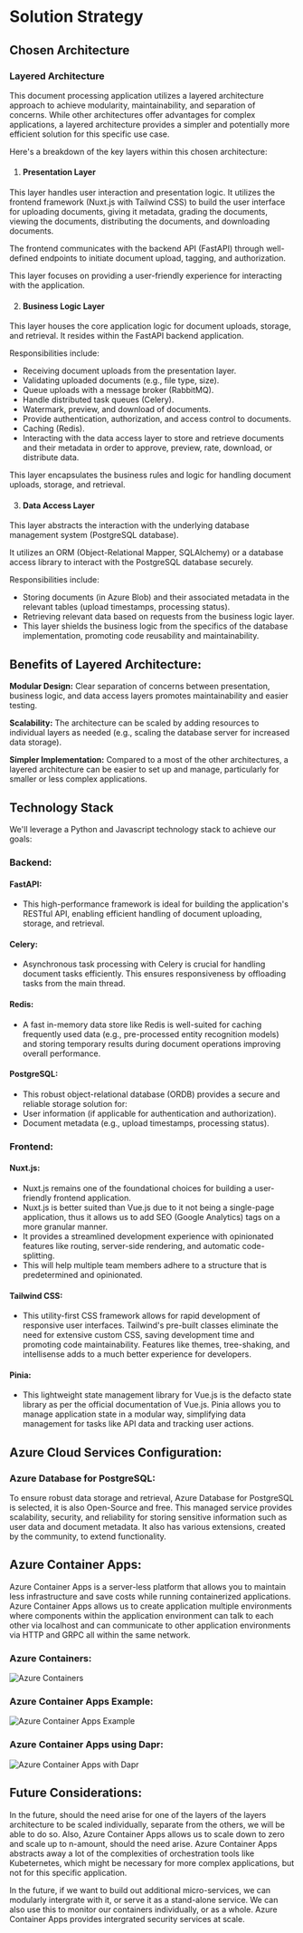 # Solution Strategy

## Chosen Architecture

### Layered Architecture

This document processing application utilizes a layered architecture approach to achieve modularity, maintainability, and separation of concerns. While other architectures offer advantages for complex applications, a layered architecture provides a simpler and potentially more efficient solution for this specific use case.

Here's a breakdown of the key layers within this chosen architecture:

1. #### Presentation Layer

This layer handles user interaction and presentation logic. It utilizes the frontend framework (Nuxt.js with Tailwind CSS) to build the user interface for uploading documents, giving it metadata, grading the documents, viewing the documents, distributing the documents, and downloading documents.

The frontend communicates with the backend API (FastAPI) through well-defined endpoints to initiate document upload, tagging, and authorization.

This layer focuses on providing a user-friendly experience for interacting with the application.

2. #### Business Logic Layer

This layer houses the core application logic for document uploads, storage, and retrieval. It resides within the FastAPI backend application.

Responsibilities include:

- Receiving document uploads from the presentation layer.
- Validating uploaded documents (e.g., file type, size).
- Queue uploads with a message broker (RabbitMQ).
- Handle distributed task queues (Celery).
- Watermark, preview, and download of documents.
- Provide authentication, authorization, and access control to documents.
- Caching (Redis).
- Interacting with the data access layer to store and retrieve documents and their metadata in order to approve, preview, rate, download, or distribute data.

This layer encapsulates the business rules and logic for handling document uploads, storage, and retrieval.

3. #### Data Access Layer

This layer abstracts the interaction with the underlying database management system (PostgreSQL database).

It utilizes an ORM (Object-Relational Mapper, SQLAlchemy) or a database access library to interact with the PostgreSQL database securely.

Responsibilities include:

- Storing documents (in Azure Blob) and their associated metadata in the relevant tables (upload timestamps, processing status).
- Retrieving relevant data based on requests from the business logic layer.
- This layer shields the business logic from the specifics of the database implementation, promoting code reusability and maintainability.

## Benefits of Layered Architecture:

**Modular Design:** Clear separation of concerns between presentation, business logic, and data access layers promotes maintainability and easier testing.

**Scalability:** The architecture can be scaled by adding resources to individual layers as needed (e.g., scaling the database server for increased data storage).

**Simpler Implementation:** Compared to a most of the other architectures, a layered architecture can be easier to set up and manage, particularly for smaller or less complex applications.

## Technology Stack

We'll leverage a Python and Javascript technology stack to achieve our goals:

### Backend:

#### FastAPI:

- This high-performance framework is ideal for building the application's RESTful API, enabling efficient handling of document uploading, storage, and retrieval.

#### Celery:

- Asynchronous task processing with Celery is crucial for handling document tasks efficiently. This ensures responsiveness by offloading tasks from the main thread.

#### Redis:

- A fast in-memory data store like Redis is well-suited for caching frequently used data (e.g., pre-processed entity recognition models) and storing temporary results during document operations improving overall performance.

#### PostgreSQL:

- This robust object-relational database (ORDB) provides a secure and reliable storage solution for:
- User information (if applicable for authentication and authorization).
- Document metadata (e.g., upload timestamps, processing status).

### Frontend:

#### Nuxt.js:

- Nuxt.js remains one of the foundational choices for building a user-friendly frontend application.
- Nuxt.js is better suited than Vue.js due to it not being a single-page application, thus it allows us to add SEO (Google Analytics) tags on a more granular manner.
- It provides a streamlined development experience with opinionated features like routing, server-side rendering, and automatic code-splitting.
- This will help multiple team members adhere to a structure that is predetermined and opinionated.

#### Tailwind CSS:

- This utility-first CSS framework allows for rapid development of responsive user interfaces. Tailwind's pre-built classes eliminate the need for extensive custom CSS, saving development time and promoting code maintainability. Features like themes, tree-shaking, and intellisense adds to a much better experience for developers.

#### Pinia:

- This lightweight state management library for Vue.js is the defacto state library as per the official documentation of Vue.js. Pinia allows you to manage application state in a modular way, simplifying data management for tasks like API data and tracking user actions.

## Azure Cloud Services Configuration:

### Azure Database for PostgreSQL:

To ensure robust data storage and retrieval, Azure Database for PostgreSQL is selected, it is also Open-Source and free. This managed service provides scalability, security, and reliability for storing sensitive information such as user data and document metadata. It also has various extensions, created by the community, to extend functionality.

## Azure Container Apps:

Azure Container Apps is a server-less platform that allows you to maintain less infrastructure and save costs while running containerized applications. Azure Container Apps allows us to create application multiple environments where components within the application environment can talk to each other via localhost and can communicate to other application environments via HTTP and GRPC all within the same network.

### Azure Containers:

![Azure Containers](/azure-container-apps-containers.png)

### Azure Container Apps Example:

![Azure Container Apps Example](/example-scenarios-for-azure-container-apps.png)

### Azure Container Apps using Dapr:

![Azure Container Apps with Dapr](/Azure-Container-Apps-Architecture-for-building-Microservices-using-dapr-1.jpg)

## Future Considerations:

In the future, should the need arise for one of the layers of the layers architecture to be scaled individually, separate from the others, we will be able to do so. Also, Azure Container Apps allows us to scale down to zero and scale up to n-amount, should the need arise. Azure Container Apps abstracts away a lot of the complexities of orchestration tools like Kubeternetes, which might be necessary for more complex applications, but not for this specific application.

In the future, if we want to build out additional micro-services, we can modularly intergrate with it, or serve it as a stand-alone service. We can also use this to monitor our containers individually, or as a whole. Azure Container Apps provides intergrated security services at scale.
